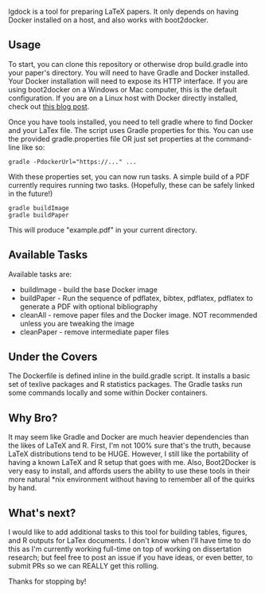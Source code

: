 lgdock is a tool for preparing LaTeX papers. It only depends on having Docker installed on a host, and also works with boot2docker.

## Usage

To start, you can clone this repository or otherwise drop build.gradle into your paper's directory.
You will need to have Gradle and Docker installed. Your Docker installation will need to expose
its HTTP interface. If you are using boot2docker on a Windows or Mac computer, this is the
default configuration. If you are on a Linux host with Docker directly installed, check out
[this blog post](http://www.virtuallyghetto.com/2014/07/quick-tip-how-to-enable-docker-remote-api.html).

Once you have tools installed, you need to tell gradle where to find Docker and your LaTex file. The
script uses Gradle properties for this. You can use the provided gradle.properties file OR just set
properties at the command-line like so:
```
gradle -PdockerUrl="https://..." ...
```
With these properties set, you can now run tasks. A simple build of a PDF currently requires running two
tasks. (Hopefully, these can be safely linked in the future!)

```
gradle buildImage
gradle buildPaper
```

This will produce "example.pdf" in your current directory.

## Available Tasks

Available tasks are:
* buildImage - build the base Docker image
* buildPaper - Run the sequence of pdflatex, bibtex, pdflatex, pdflatex to generate a PDF with optional
bibliography
* cleanAll - remove paper files and the Docker image. NOT recommended unless you are tweaking the image
* cleanPaper - remove intermediate paper files

## Under the Covers

The Dockerfile is defined inline in the build.gradle script. It installs a basic set of texlive packages
and R statistics packages. The Gradle tasks run some commands locally and some within Docker containers.

## Why Bro?

It may seem like Gradle and Docker are much heavier dependencies than the likes of LaTeX and R. First,
I'm not 100% sure that's the truth, because LaTeX distributions tend to be HUGE. However, I still like
the portability of having a known LaTeX and R setup that goes with me. Also, Boot2Docker is very easy
to install, and affords users the ability to use these tools in their more natural *nix environment
without having to remember all of the quirks by hand.

## What's next?

I would like to add additional tasks to this tool for building tables, figures, and R outputs for LaTex
documents. I don't know when I'll have time to do this as I'm currently working full-time on top of
working on dissertation research; but feel free to post an issue if you have ideas, or even better, to
submit PRs so we can REALLY get this rolling.

Thanks for stopping by!



